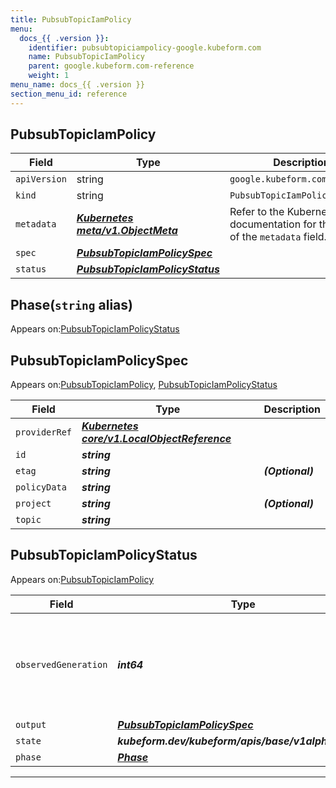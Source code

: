 ```yaml
---
title: PubsubTopicIamPolicy
menu:
  docs_{{ .version }}:
    identifier: pubsubtopiciampolicy-google.kubeform.com
    name: PubsubTopicIamPolicy
    parent: google.kubeform.com-reference
    weight: 1
menu_name: docs_{{ .version }}
section_menu_id: reference
---
```


## PubsubTopicIamPolicy
| Field | Type | Description |
| ------ | ----- | ----------- |
| `apiVersion` | string | `google.kubeform.com/v1alpha1` |
|    `kind` | string | `PubsubTopicIamPolicy` |
| `metadata` | ***[Kubernetes meta/v1.ObjectMeta](https://kubernetes.io/docs/reference/generated/kubernetes-api/v1.13/#objectmeta-v1-meta)***|Refer to the Kubernetes API documentation for the fields of the `metadata` field.|
| `spec` | ***[PubsubTopicIamPolicySpec](#pubsubtopiciampolicyspec)***||
| `status` | ***[PubsubTopicIamPolicyStatus](#pubsubtopiciampolicystatus)***||
## Phase(`string` alias)

Appears on:[PubsubTopicIamPolicyStatus](#pubsubtopiciampolicystatus)

## PubsubTopicIamPolicySpec

Appears on:[PubsubTopicIamPolicy](#pubsubtopiciampolicy), [PubsubTopicIamPolicyStatus](#pubsubtopiciampolicystatus)

| Field | Type | Description |
| ------ | ----- | ----------- |
| `providerRef` | ***[Kubernetes core/v1.LocalObjectReference](https://kubernetes.io/docs/reference/generated/kubernetes-api/v1.13/#localobjectreference-v1-core)***||
| `id` | ***string***||
| `etag` | ***string***| ***(Optional)*** |
| `policyData` | ***string***||
| `project` | ***string***| ***(Optional)*** |
| `topic` | ***string***||
## PubsubTopicIamPolicyStatus

Appears on:[PubsubTopicIamPolicy](#pubsubtopiciampolicy)

| Field | Type | Description |
| ------ | ----- | ----------- |
| `observedGeneration` | ***int64***| ***(Optional)*** Resource generation, which is updated on mutation by the API Server.|
| `output` | ***[PubsubTopicIamPolicySpec](#pubsubtopiciampolicyspec)***| ***(Optional)*** |
| `state` | ***kubeform.dev/kubeform/apis/base/v1alpha1.State***| ***(Optional)*** |
| `phase` | ***[Phase](#phase)***| ***(Optional)*** |
---
